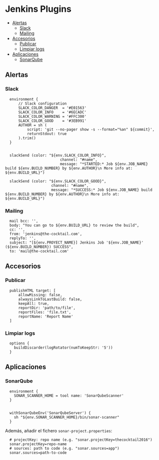 # Jenkins Plugins

  * [Alertas](#alertas)
    * [Slack](#slack)
    * [Mailing](#mailing)
  * [Accesorios](#accesorios)
    * [Publicar](#publicar)
    * [Limpiar logs](#limpiar-logs)
  * [Aplicaciones](#aplicaciones)
    * [SonarQube](#sonarqube)


## Alertas

### Slack

```
  environment {
      // Slack configuration
      SLACK_COLOR_DANGER  = '#E01563'
      SLACK_COLOR_INFO    = '#6ECADC'
      SLACK_COLOR_WARNING = '#FFC300'
      SLACK_COLOR_GOOD    = '#3EB991'
      AUTHOR = sh (
          script: 'git --no-pager show -s --format="%an" ${commit}',
          returnStdout: true
      ).trim()
  }


  slackSend (color: "${env.SLACK_COLOR_INFO}",
                         channel: "#name",
                         message: "*STARTED:* Job ${env.JOB_NAME} build ${env.BUILD_NUMBER} by ${env.AUTHOR}\n More info at: ${env.BUILD_URL}")

  slackSend (color: "${env.SLACK_COLOR_GOOD}",
                     channel: "#name",
                     message: "*SUCCESS:* Job ${env.JOB_NAME} build ${env.BUILD_NUMBER} by ${env.AUTHOR}\n More info at: ${env.BUILD_URL}")
```

### Mailing

```
  mail bcc: '', 
  body: "You can go to ${env.BUILD_URL} to review the build", 
  cc: '', 
  from: 'jenkins@the-cocktail.com', 
  replyTo: '', 
  subject: "[${env.PROYECT_NAME}] Jenkins Job '${env.JOB_NAME}' (${env.BUILD_NUMBER}) SUCCESS",
  to: 'mail@the-cocktail.com'
```

## Accesorios

### Publicar

```
  publishHTML target: [
      allowMissing: false,
      alwaysLinkToLastBuild: false,
      keepAll: true,
      reportDir: 'path/to/file',
      reportFiles: 'file.txt',
      reportName: 'Report Name'
  ]
```

### Limpiar logs

```
  options {
    buildDiscarder(logRotator(numToKeepStr: '5'))
  }
```

## Aplicaciones

### SonarQube

```
  environment {
    SONAR_SCANNER_HOME = tool name: 'SonarQubeScanner'
  }


  withSonarQubeEnv('SonarQubeServer') {
    sh "${env.SONAR_SCANNER_HOME}/bin/sonar-scanner"
  }
```

Además, añadir el fichero `sonar-project.properties`:

```
  # projectKey: repo name (e.g. "sonar.projectKey=thecocktail2016")
  sonar.projectKey=repo-name
  # sources: path to code (e.g. "sonar.sources=app")
  sonar.sources=path-to-code
```